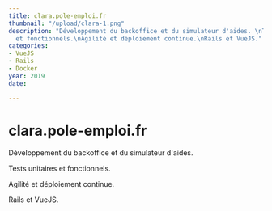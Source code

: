 ```yaml
---
title: clara.pole-emploi.fr
thumbnail: "/upload/clara-1.png"
description: "Développement du backoffice et du simulateur d'aides. \nTests unitaires
  et fonctionnels.\nAgilité et déploiement continue.\nRails et VueJS."
categories:
- VueJS
- Rails
- Docker
year: 2019
date: 

---
```


# clara.pole-emploi.fr

Développement du backoffice et du simulateur d'aides. 

Tests unitaires et fonctionnels.

Agilité et déploiement continue.

Rails et VueJS.